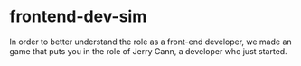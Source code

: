 # frontend-dev-sim
In order to better understand the role as a front-end developer, we made an game that puts you in the role of Jerry Cann, a developer who just started.
